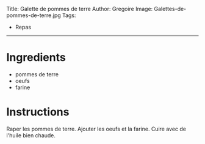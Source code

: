 Title: Galette de pommes de terre
Author: Gregoire
Image: Galettes-de-pommes-de-terre.jpg
Tags:
 - Repas
---

# Ingredients

 - pommes de terre
 - oeufs
 - farine

# Instructions

Raper les pommes de terre. Ajouter les oeufs et la farine. Cuire avec de l'huile bien chaude.
